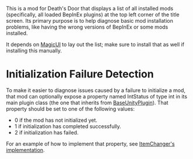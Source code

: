 This is a mod for Death's Door that displays a list of all
installed mods (specifically, all loaded BepInEx plugins) at
the top left corner of the title screen. Its primary purpose is
to help diagnose basic mod installation problems, like having
the wrong versions of BepInEx or some mods installed.

It depends on [MagicUI][] to lay out the list; make sure to
install that as well if installing this manually.

[MagicUI]: https://github.com/dpinela/DeathsDoor.MagicUI

# Initialization Failure Detection

To make it easier to diagnose issues caused by a failure to
initialize a mod, that mod can optionally expose a property
named IntStatus of type int in its main plugin class (the one
that inherits from [BaseUnityPlugin][bepbup]). That property
should be set to one of the following values:

- 0 if the mod has not initialized yet.
- 1 if initialization has completed successfully.
- 2 if initialization has failed.

For an example of how to implement that property, see
[ItemChanger's implementation][IC].

[bepbup]: https://docs.bepinex.dev/api/BepInEx.BaseUnityPlugin.html
[IC]: https://github.com/dpinela/DeathsDoor.ItemChanger/blob/v1.2/ItemChanger/ItemChangerPlugin.cs
